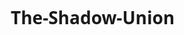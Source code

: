 # The-Shadow-Union
<!DOCTYPE html>
<html lang="bn">
<head>
    <meta charset="UTF-8">
    <meta name="viewport" content="width=device-width, initial-scale=1.0">
    <title>The Shadow Union - প্রতিষ্ঠাকাল ২০২৫</title>
    <link rel="stylesheet" href="https://cdnjs.cloudflare.com/ajax/libs/font-awesome/6.4.0/css/all.min.css">
    <style>
        * {
            margin: 0;
            padding: 0;
            box-sizing: border-box;
            font-family: 'Segoe UI', Tahoma, Geneva, Verdana, sans-serif;
        }
        
        :root {
            --primary: #1a2a6c;
            --secondary: #2a3a7c;
            --accent: #ffcc00;
            --light: #f5f5f5;
            --dark: #333;
        }
        
        body {
            background-color: var(--light);
            color: var(--dark);
            line-height: 1.6;
            display: flex;
            min-height: 100vh;
        }
        
        .container {
            display: flex;
            width: 100%;
        }
        
        /* Sidebar Styles */
        .sidebar {
            width: 300px;
            background: linear-gradient(135deg, var(--primary), var(--secondary));
            color: white;
            height: 100vh;
            position: sticky;
            top: 0;
            overflow-y: auto;
            box-shadow: 3px 0 10px rgba(0, 0, 0, 0.2);
        }
        
        .logo-area {
            padding: 25px 20px;
            text-align: center;
            border-bottom: 2px solid rgba(255, 255, 255, 0.1);
        }
        
        .logo {
            font-size: 1.8rem;
            font-weight: bold;
            margin-bottom: 5px;
            color: var(--accent);
        }
        
        .tagline {
            font-size: 0.9rem;
            opacity: 0.9;
        }
        
        .menu {
            padding: 20px 0;
        }
        
        .menu-section {
            margin-bottom: 10px;
        }
        
        .menu-title {
            padding: 10px 20px;
            font-size: 0.9rem;
            text-transform: uppercase;
            color: var(--accent);
            font-weight: bold;
            letter-spacing: 1px;
        }
        
        .menu-items {
            list-style: none;
        }
        
        .menu-item {
            padding: 12px 20px;
            border-left: 4px solid transparent;
            transition: all 0.3s;
            cursor: pointer;
            display: flex;
            align-items: center;
        }
        
        .menu-item:hover {
            background-color: rgba(255, 255, 255, 0.1);
            border-left-color: var(--accent);
        }
        
        .menu-item.active {
            background-color: rgba(255, 255, 255, 0.15);
            border-left-color: var(--accent);
        }
        
        .menu-item i {
            margin-right: 10px;
            width: 20px;
            text-align: center;
        }
        
        .committee-link {
            background-color: rgba(255, 204, 0, 0.2);
            border-left: 4px solid var(--accent);
            margin: 10px 20px;
            padding: 12px 15px;
            border-radius: 5px;
            cursor: pointer;
            transition: all 0.3s;
            display: flex;
            align-items: center;
            justify-content: space-between;
        }
        
        .committee-link:hover {
            background-color: rgba(255, 204, 0, 0.3);
            transform: translateX(5px);
        }
        
        .committee-link i {
            color: var(--accent);
        }
        
        /* Main Content Styles */
        .main-content {
            flex: 1;
            padding: 30px;
            overflow-y: auto;
        }
        
        .page-header {
            background: linear-gradient(135deg, var(--primary), var(--secondary));
            color: white;
            padding: 25px 30px;
            border-radius: 10px;
            margin-bottom: 30px;
            box-shadow: 0 5px 15px rgba(0, 0, 0, 0.1);
        }
        
        .page-title {
            font-size: 2rem;
            margin-bottom: 10px;
        }
        
        .page-subtitle {
            font-size: 1.1rem;
            opacity: 0.9;
        }
        
        .content-card {
            background-color: white;
            border-radius: 10px;
            padding: 30px;
            box-shadow: 0 5px 15px rgba(0, 0, 0, 0.05);
            margin-bottom: 30px;
        }
        
        .card-title {
            font-size: 1.5rem;
            color: var(--primary);
            margin-bottom: 20px;
            padding-bottom: 10px;
            border-bottom: 2px solid var(--accent);
            display: inline-block;
        }
        
        .minister-info {
            display: flex;
            align-items: center;
            margin-bottom: 20px;
            padding: 15px;
            background-color: rgba(26, 42, 108, 0.05);
            border-radius: 8px;
        }
        
        .minister-avatar {
            width: 80px;
            height: 80px;
            border-radius: 50%;
            background-color: var(--primary);
            display: flex;
            align-items: center;
            justify-content: center;
            color: white;
            font-size: 2rem;
            margin-right: 20px;
        }
        
        .minister-details h3 {
            color: var(--primary);
            margin-bottom: 5px;
        }
        
        .minister-details p {
            color: #666;
        }
        
        .responsibilities {
            margin-top: 25px;
        }
        
        .responsibilities h4 {
            color: var(--primary);
            margin-bottom: 15px;
        }
        
        .responsibilities ul {
            list-style-type: none;
        }
        
        .responsibilities li {
            padding: 8px 0;
            border-bottom: 1px solid #eee;
            display: flex;
            align-items: center;
        }
        
        .responsibilities li:before {
            content: "•";
            color: var(--accent);
            font-weight: bold;
            margin-right: 10px;
        }
        
        .hidden {
            display: none;
        }
        
        /* Committee Page Styles */
        .committee-page {
            background-color: white;
            padding: 40px;
            border-radius: 10px;
            box-shadow: 0 5px 15px rgba(0, 0, 0, 0.1);
        }
        
        .committee-header {
            text-align: center;
            margin-bottom: 40px;
        }
        
        .committee-title {
            color: var(--primary);
            font-size: 2.2rem;
            margin-bottom: 10px;
        }
        
        .committee-subtitle {
            color: #666;
            font-size: 1.1rem;
        }
        
        .members-grid {
            display: grid;
            grid-template-columns: repeat(auto-fill, minmax(250px, 1fr));
            gap: 25px;
        }
        
        .member-card {
            background: linear-gradient(135deg, #f8f9fa, #e9ecef);
            border-radius: 10px;
            padding: 25px;
            text-align: center;
            box-shadow: 0 5px 15px rgba(0, 0, 0, 0.05);
            transition: transform 0.3s;
        }
        
        .member-card:hover {
            transform: translateY(-5px);
        }
        
        .member-avatar {
            width: 80px;
            height: 80px;
            border-radius: 50%;
            background-color: var(--primary);
            display: flex;
            align-items: center;
            justify-content: center;
            color: white;
            font-size: 1.8rem;
            margin: 0 auto 15px;
        }
        
        .member-name {
            font-size: 1.2rem;
            color: var(--primary);
            margin-bottom: 5px;
        }
        
        .member-position {
            color: var(--accent);
            font-weight: bold;
            margin-bottom: 10px;
        }
        
        .member-bio {
            color: #666;
            font-size: 0.9rem;
        }
        
        .leader-card {
            background: linear-gradient(135deg, var(--primary), var(--secondary));
            color: white;
        }
        
        .leader-card .member-name,
        .leader-card .member-bio {
            color: white;
        }
        
        .leader-card .member-position {
            color: var(--accent);
        }
        
        /* Mobile Responsive */
        @media (max-width: 992px) {
            .container {
                flex-direction: column;
            }
            
            .sidebar {
                width: 100%;
                height: auto;
                position: relative;
            }
            
            .menu-items {
                display: flex;
                flex-wrap: wrap;
            }
            
            .menu-item {
                flex: 1 0 50%;
            }
            
            .main-content {
                padding: 20px;
            }
        }
        
        @media (max-width: 576px) {
            .menu-item {
                flex: 1 0 100%;
            }
            
            .members-grid {
                grid-template-columns: 1fr;
            }
        }
    </style>
</head>
<body>
    <div class="container">
        <!-- Sidebar -->
        <div class="sidebar">
            <div class="logo-area">
                <div class="logo">The Shadow Union</div>
                <div class="tagline">প্রতিষ্ঠাকাল ২০২৫</div>
            </div>
            
            <div class="menu">
                <div class="committee-link" onclick="openCommitteePage()">
                    <span><i class="fas fa-users"></i> কমিটি</span>
                    <i class="fas fa-external-link-alt"></i>
                </div>
                
                <div class="menu-section">
                    <div class="menu-title">মন্ত্রণালয়সমূহ</div>
                    <ul class="menu-items">
                        <li class="menu-item active" data-ministry="home">
                            <i class="fas fa-home"></i> হোম
                        </li>
                        <li class="menu-item" data-ministry="swarastra">
                            <i class="fas fa-landmark"></i> স্বরাষ্ট্র
                        </li>
                        <li class="menu-item" data-ministry="pororastra">
                            <i class="fas fa-globe-asia"></i> পররাষ্ট্র
                        </li>
                        <li class="menu-item" data-ministry="porikalpana">
                            <i class="fas fa-chart-line"></i> পরিকল্পনা
                        </li>
                        <li class="menu-item" data-ministry="protirodha">
                            <i class="fas fa-shield-alt"></i> প্রতিরক্ষা
                        </li>
                        <li class="menu-item" data-ministry="bhasa">
                            <i class="fas fa-language"></i> ভাষা
                        </li>
                        <li class="menu-item" data-ministry="ortho">
                            <i class="fas fa-money-bill-wave"></i> অর্থ
                        </li>
                        <li class="menu-item" data-ministry="gongsongjog">
                            <i class="fas fa-bullhorn"></i> গণসংযোগ
                        </li>
                        <li class="menu-item" data-ministry="shikkha">
                            <i class="fas fa-graduation-cap"></i> শিক্ষা
                        </li>
                        <li class="menu-item" data-ministry="shilpo">
                            <i class="fas fa-industry"></i> শিল্প
                        </li>
                        <li class="menu-item" data-ministry="shomajkallyan">
                            <i class="fas fa-hands-helping"></i> সমাজকল্যাণ
                        </li>
                        <li class="menu-item" data-ministry="bhumi">
                            <i class="fas fa-mountain"></i> ভূমি
                        </li>
                        <li class="menu-item" data-ministry="biggan">
                            <i class="fas fa-flask"></i> বিজ্ঞান ও প্রযুক্তি
                        </li>
                        <li class="menu-item" data-ministry="totho">
                            <i class="fas fa-network-wired"></i> তথ্য, যোগাযোগ ও সাইবার
                        </li>
                        <li class="menu-item" data-ministry="shastho">
                            <i class="fas fa-heartbeat"></i> স্বাস্থ্য
                        </li>
                        <li class="menu-item" data-ministry="krida">
                            <i class="fas fa-running"></i> ক্রীড়া
                        </li>
                        <li class="menu-item" data-ministry="poribesh">
                            <i class="fas fa-leaf"></i> পরিবেশ
                        </li>
                        <li class="menu-item" data-ministry="banijjo">
                            <i class="fas fa-shopping-cart"></i> বাণিজ্য
                        </li>
                        <li class="menu-item" data-ministry="ain">
                            <i class="fas fa-gavel"></i> আইন ও বিচার
                        </li>
                        <li class="menu-item" data-ministry="nirbachon">
                            <i class="fas fa-vote-yea"></i> স্থানীয় ও নির্বাচন
                        </li>
                        <li class="menu-item" data-ministry="khaddo">
                            <i class="fas fa-utensils"></i> খাদ্য
                        </li>
                    </ul>
                </div>
            </div>
        </div>
        
        <!-- Main Content -->
        <div class="main-content">
            <!-- Home Page -->
            <div id="home" class="content-page">
                <div class="page-header">
                    <h1 class="page-title">The Shadow Union</h1>
                    <p class="page-subtitle">প্রতিষ্ঠাকাল ২০২৫ - একটি নতুন দিগন্তের সূচনা</p>
                </div>
                
                <div class="content-card">
                    <h2 class="card-title">দলের পরিচিতি</h2>
                    <p>The Shadow Union একটি অগ্রসরমান রাজনৈতিক দল, যার লক্ষ্য দেশ ও জনগণের সার্বিক উন্নয়ন। আমাদের মূলমন্ত্র হলো - "জনগণের সেবাই সর্বোচ্চ সেবা"। আমরা বিশ্বাস করি সুশাসন, স্বচ্ছতা ও জবাবদিহিতার মাধ্যমে একটি উন্নত ও সমৃদ্ধ বাংলাদেশ গড়ে তোলা সম্ভব।</p>
                    
                    <div class="responsibilities">
                        <h4>আমাদের লক্ষ্যসমূহ:</h4>
                        <ul>
                            <li>সকল নাগরিকের জন্য মৌলিক চাহিদা নিশ্চিতকরণ</li>
                            <li>দারিদ্র্যমুক্ত ও সুখী সমাজ গঠন</li>
                            <li>শিক্ষা ও স্বাস্থ্য ব্যবস্থার আধুনিকায়ন</li>
                            <li>ডিজিটাল বাংলাদেশের সম্প্রসারণ</li>
                            <li>নারী ও শিশু উন্নয়ন</li>
                            <li>পরিবেশবান্ধব উন্নয়ন নিশ্চিতকরণ</li>
                        </ul>
                    </div>
                </div>
                
                <div class="content-card">
                    <h2 class="card-title">মন্ত্রিসভা</h2>
                    <p>দলের কার্যক্রম সুষ্ঠুভাবে পরিচালনার জন্য ২০টি মন্ত্রণালয় গঠন করা হয়েছে। প্রতিটি মন্ত্রণালয়ের দায়িত্বে রয়েছেন দক্ষ ও অভিজ্ঞ মন্ত্রীবৃন্দ।</p>
                    
                    <div class="minister-info">
                        <div class="minister-avatar">
                            <i class="fas fa-user"></i>
                        </div>
                        <div class="minister-details">
                            <h3>আবতাহি বিন জামিল</h3>
                            <p>প্রধান মন্ত্রী ও ১৬টি মন্ত্রণালয়ের দায়িত্বে</p>
                        </div>
                    </div>
                    
                    <div class="minister-info">
                        <div class="minister-avatar">
                            <i class="fas fa-user"></i>
                        </div>
                        <div class="minister-details">
                            <h3>মুহতাসিম বাখতিয়ার রাফাত</h3>
                            <p>স্থানীয় ও নির্বাচন মন্ত্রী এবং ৪টি মন্ত্রণালয়ের উপমন্ত্রী</p>
                        </div>
                    </div>
                    
                    <div class="minister-info">
                        <div class="minister-avatar">
                            <i class="fas fa-user"></i>
                        </div>
                        <div class="minister-details">
                            <h3>ইবতিশাম হক জিসান</h3>
                            <p>খাদ্য ও সমাজকল্যাণ মন্ত্রী এবং পরিকল্পনা উপমন্ত্রী</p>
                        </div>
                    </div>
                </div>
            </div>
            
            <!-- Ministry Detail Pages (Initially Hidden) -->
            <div id="swarastra" class="content-page hidden">
                <div class="page-header">
                    <h1 class="page-title">স্বরাষ্ট্র মন্ত্রণালয়</h1>
                    <p class="page-subtitle">দেশের অভ্যন্তরীণ নিরাপত্তা ও শৃঙ্খলা রক্ষায় নিবেদিত</p>
                </div>
                
                <div class="content-card">
                    <h2 class="card-title">মন্ত্রী: আবতাহি বিন জামিল</h2>
                    
                    <div class="responsibilities">
                        <h4>দায়িত্বসমূহ:</h4>
                        <ul>
                            <li>দেশের অভ্যন্তরীণ নিরাপত্তা নিশ্চিতকরণ</li>
                            <li>আইন-শৃঙ্খলা রক্ষায় পদক্ষেপ গ্রহণ</li>
                            <li>পুলিশ ও অন্যান্য নিরাপত্তা বাহিনীর তত্ত্বাবধান</li>
                            <li>জনসাধারণের নিরাপত্তা নিশ্চিতকরণ</li>
                            <li>সীমান্ত নিরাপত্তা ব্যবস্থা জোরদারকরণ</li>
                        </ul>
                    </div>
                </div>
            </div>
            
            <!-- Other ministry pages would follow similar structure -->
            <!-- For brevity, I'm showing only one example -->
            
            <div id="porikalpana" class="content-page hidden">
                <div class="page-header">
                    <h1 class="page-title">পরিকল্পনা মন্ত্রণালয়</h1>
                    <p class="page-subtitle">দেশের উন্নয়ন পরিকল্পনা ও বাস্তবায়ন</p>
                </div>
                
                <div class="content-card">
                    <h2 class="card-title">মন্ত্রী: আবতাহি বিন জামিল</h2>
                    <h3 class="card-title">উপমন্ত্রী: ইবতিশাম হক জিসান</h3>
                    
                    <div class="responsibilities">
                        <h4>দায়িত্বসমূহ:</h4>
                        <ul>
                            <li>জাতীয় উন্নয়ন পরিকল্পনা প্রণয়ন</li>
                            <li>বিভিন্ন প্রকল্পের মূল্যায়ন ও অনুমোদন</li>
                            <li>অর্থনৈতিক নীতি প্রণয়নে সহায়তা</li>
                            <li>উন্নয়ন সহযোগী সংস্থার সাথে সমন্বয়</li>
                            <li>উন্নয়ন প্রকল্পের মনিটরিং ও মূল্যায়ন</li>
                        </ul>
                    </div>
                </div>
            </div>
            
            <div id="nirbachon" class="content-page hidden">
                <div class="page-header">
                    <h1 class="page-title">স্থানীয় ও নির্বাচন মন্ত্রণালয়</h1>
                    <p class="page-subtitle">স্থানীয় সরকার ও নির্বাচন ব্যবস্থাপনা</p>
                </div>
                
                <div class="content-card">
                    <h2 class="card-title">মন্ত্রী: মুহতাসিম বাখতিয়ার রাফাত</h2>
                    
                    <div class="responsibilities">
                        <h4>দায়িত্বসমূহ:</h4>
                        <ul>
                            <li>স্থানীয় সরকার প্রতিষ্ঠানসমূহের তত্ত্বাবধান</li>
                            <li>নির্বাচনী ব্যবস্থা সংস্কার</li>
                            <li>নির্বাচন কমিশনের সাথে সমন্বয়</li>
                            <li>স্থানীয় পর্যায়ে উন্নয়ন প্রকল্প বাস্তবায়ন</li>
                            <li>জনপ্রতিনিধিদের প্রশিক্ষণ ও উন্নয়ন</li>
                        </ul>
                    </div>
                </div>
            </div>
            
            <div id="khaddo" class="content-page hidden">
                <div class="page-header">
                    <h1 class="page-title">খাদ্য মন্ত্রণালয়</h1>
                    <p class="page-subtitle">দেশের খাদ্য নিরাপত্তা নিশ্চিতকরণ</p>
                </div>
                
                <div class="content-card">
                    <h2 class="card-title">মন্ত্রী: ইবতিশাম হক জিসান</h2>
                    
                    <div class="responsibilities">
                        <h4>দায়িত্বসমূহ:</h4>
                        <ul>
                            <li>খাদ্য উৎপাদন ও সরবরাহ নিশ্চিতকরণ</li>
                            <li>খাদ্য গুদাম ব্যবস্থাপনা</li>
                            <li>খাদ্য মূল্য স্থিতিশীল রাখা</li>
                            <li>খাদ্য নিরাপত্তা নীতি প্রণয়ন</li>
                            <li>দুর্যোগকালীন খাদ্য ব্যবস্থাপনা</li>
                        </ul>
                    </div>
                </div>
            </div>
        </div>
    </div>

    <script>
        // Ministry navigation
        document.querySelectorAll('.menu-item').forEach(item => {
            item.addEventListener('click', function() {
                // Remove active class from all items
                document.querySelectorAll('.menu-item').forEach(i => {
                    i.classList.remove('active');
                });
                
                // Add active class to clicked item
                this.classList.add('active');
                
                // Hide all content pages
                document.querySelectorAll('.content-page').forEach(page => {
                    page.classList.add('hidden');
                });
                
                // Show selected content page
                const ministry = this.getAttribute('data-ministry');
                document.getElementById(ministry).classList.remove('hidden');
            });
        });
        
        // Committee page function
        function openCommitteePage() {
            const committeePage = `
                <!DOCTYPE html>
                <html lang="bn">
                <head>
                    <meta charset="UTF-8">
                    <meta name="viewport" content="width=device-width, initial-scale=1.0">
                    <title>The Shadow Union - কমিটি</title>
                    <link rel="stylesheet" href="https://cdnjs.cloudflare.com/ajax/libs/font-awesome/6.4.0/css/all.min.css">
                    <style>
                        body {
                            font-family: 'Segoe UI', Tahoma, Geneva, Verdana, sans-serif;
                            background: linear-gradient(135deg, #1a2a6c, #2a3a7c);
                            color: white;
                            margin: 0;
                            padding: 0;
                            min-height: 100vh;
                        }
                        
                        .committee-container {
                            max-width: 1200px;
                            margin: 0 auto;
                            padding: 40px 20px;
                        }
                        
                        .committee-header {
                            text-align: center;
                            margin-bottom: 50px;
                        }
                        
                        .committee-title {
                            font-size: 2.5rem;
                            margin-bottom: 10px;
                            color: #ffcc00;
                        }
                        
                        .committee-subtitle {
                            font-size: 1.2rem;
                            opacity: 0.9;
                        }
                        
                        .members-grid {
                            display: grid;
                            grid-template-columns: repeat(auto-fill, minmax(280px, 1fr));
                            gap: 30px;
                        }
                        
                        .member-card {
                            background: rgba(255, 255, 255, 0.1);
                            border-radius: 15px;
                            padding: 30px;
                            text-align: center;
                            backdrop-filter: blur(10px);
                            border: 1px solid rgba(255, 255, 255, 0.2);
                            transition: transform 0.3s;
                        }
                        
                        .member-card:hover {
                            transform: translateY(-10px);
                        }
                        
                        .member-avatar {
                            width: 100px;
                            height: 100px;
                            border-radius: 50%;
                            background: rgba(255, 204, 0, 0.2);
                            display: flex;
                            align-items: center;
                            justify-content: center;
                            margin: 0 auto 20px;
                            font-size: 2.5rem;
                            color: #ffcc00;
                        }
                        
                        .member-name {
                            font-size: 1.4rem;
                            margin-bottom: 10px;
                        }
                        
                        .member-position {
                            color: #ffcc00;
                            font-weight: bold;
                            margin-bottom: 15px;
                            font-size: 1.1rem;
                        }
                        
                        .member-bio {
                            opacity: 0.8;
                            line-height: 1.6;
                        }
                        
                        .leader-card {
                            background: rgba(255, 204, 0, 0.15);
                            border: 1px solid rgba(255, 204, 0, 0.3);
                        }
                        
                        .back-btn {
                            display: inline-block;
                            margin-top: 40px;
                            padding: 12px 30px;
                            background: #ffcc00;
                            color: #1a2a6c;
                            text-decoration: none;
                            border-radius: 5px;
                            font-weight: bold;
                            transition: background 0.3s;
                        }
                        
                        .back-btn:hover {
                            background: #e6b800;
                        }
                    </style>
                </head>
                <body>
                    <div class="committee-container">
                        <div class="committee-header">
                            <h1 class="committee-title">The Shadow Union কমিটি</h1>
                            <p class="committee-subtitle">দলের নেতৃত্ব ও পরিচালনা কমিটি</p>
                        </div>
                        
                        <div class="members-grid">
                            <div class="member-card leader-card">
                                <div class="member-avatar">
                                    <i class="fas fa-crown"></i>
                                </div>
                                <h2 class="member-name">আবতাহি বিন জামিল</h2>
                                <div class="member-position">লিডার</div>
                                <p class="member-bio">দলের প্রধান নেতা ও সর্বোচ্চ নীতিনির্ধারক। ১৬টি মন্ত্রণালয়ের দায়িত্বে রয়েছেন।</p>
                            </div>
                            
                            <div class="member-card leader-card">
                                <div class="member-avatar">
                                    <i class="fas fa-star"></i>
                                </div>
                                <h2 class="member-name">মুহতাসিম বখতিয়ার রাফাত</h2>
                                <div class="member-position">সিনিয়র লিডার</div>
                                <p class="member-bio">স্থানীয় ও নির্বাচন মন্ত্রী এবং ৪টি মন্ত্রণালয়ের উপমন্ত্রী। দলের অন্যতম প্রধান নীতিনির্ধারক।</p>
                            </div>
                            
                            <div class="member-card leader-card">
                                <div class="member-avatar">
                                    <i class="fas fa-star"></i>
                                </div>
                                <h2 class="member-name">ইবতিশাম হক জিসান</h2>
                                <div class="member-position">সিনিয়র লিডার</div>
                                <p class="member-bio">খাদ্য ও সমাজকল্যাণ মন্ত্রী এবং পরিকল্পনা উপমন্ত্রী। দলের অন্যতম প্রধান নীতিনির্ধারক।</p>
                            </div>
                            
                            <div class="member-card">
                                <div class="member-avatar">
                                    <i class="fas fa-user"></i>
                                </div>
                                <h2 class="member-name">অরিক হোসাইন</h2>
                                <div class="member-position">সদস্য</div>
                                <p class="member-bio">দলের গুরুত্বপূর্ণ সদস্য ও বিভিন্ন কমিটিতে সক্রিয় ভূমিকা পালন করছেন।</p>
                            </div>
                            
                            <div class="member-card">
                                <div class="member-avatar">
                                    <i class="fas fa-user"></i>
                                </div>
                                <h2 class="member-name">আদনান হোসেন</h2>
                                <div class="member-position">সদস্য</div>
                                <p class="member-bio">দলের গুরুত্বপূর্ণ সদস্য ও বিভিন্ন কমিটিতে সক্রিয় ভূমিকা পালন করছেন।</p>
                            </div>
                        </div>
                        
                        <div style="text-align: center;">
                            <a href="#" onclick="window.close()" class="back-btn">প্রধান পেজে ফিরে যান</a>
                        </div>
                    </div>
                </body>
                </html>
            `;
            
            const newWindow = window.open('', '_blank');
            newWindow.document.write(committeePage);
            newWindow.document.close();
        }
    </script>
</body>
</html>
